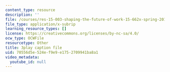 ```yaml
---
content_type: resource
description: ''
file: /courses/res-15-003-shaping-the-future-of-work-15-662x-spring-2016/70556d5e524ef9e9e1752709941ba8a1_C_akTI3vnHQ.srt
file_type: application/x-subrip
learning_resource_types: []
license: https://creativecommons.org/licenses/by-nc-sa/4.0/
ocw_type: OCWFile
resourcetype: Other
title: 3play caption file
uid: 70556d5e-524e-f9e9-e175-2709941ba8a1
video_metadata:
  youtube_id: null
---
```

